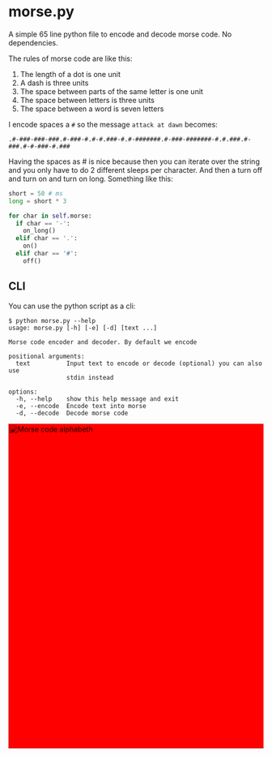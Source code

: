 # morse.py
A simple 65 line python file to encode and decode morse code. No dependencies.


The rules of morse code are like this:

1. The length of a dot is one unit
2. A dash is three units
3. The space between parts of the same letter is one unit  
4. The space between letters is three units
5. The space between a word is seven letters

I encode spaces a `#` so the message `attack at dawn` becomes:

```
.#-###-###-###.#-###-#.#-#.###-#.#-#######.#-###-#######-#.#.###.#-###.#-#-###-#.###
```

Having the spaces as # is nice because then you can iterate over the string and you only have to do 2 different sleeps per character. And then a turn off and turn on and turn on long.
Something like this:

```python
short = 50 # ms
long = short * 3

for char in self.morse:
  if char == '-':
    on_long()  
  elif char == '.':
    on()
  elif char == '#':
    off()
```

## CLI

You can use the python script as a cli:

```
$ python morse.py --help
usage: morse.py [-h] [-e] [-d] [text ...]

Morse code encoder and decoder. By default we encode

positional arguments:
  text          Input text to encode or decode (optional) you can also use
                stdin instead

options:
  -h, --help    show this help message and exit
  -e, --encode  Encode text into morse
  -d, --decode  Decode morse code
```

<div style="background-color: red;">
<img alt="Morse code alphabeth" src="https://upload.wikimedia.org/wikipedia/commons/thumb/b/b5/International_Morse_Code.svg/800px-International_Morse_Code.svg.png" style="height: 40rem; mix-blend-mode: multiply; background-color: white">
</div>


